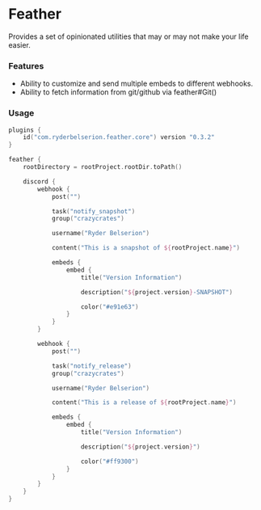 # Feather
Provides a set of opinionated utilities that may or may not make your life easier.

### Features
- Ability to customize and send multiple embeds to different webhooks.
- Ability to fetch information from git/github via feather#Git()

### Usage
```kotlin
plugins {
    id("com.ryderbelserion.feather.core") version "0.3.2"
}

feather {
    rootDirectory = rootProject.rootDir.toPath()

    discord {
        webhook {
            post("")

            task("notify_snapshot")
            group("crazycrates")

            username("Ryder Belserion")

            content("This is a snapshot of ${rootProject.name}")

            embeds {
                embed {
                    title("Version Information")

                    description("${project.version}-SNAPSHOT")

                    color("#e91e63")
                }
            }
        }

        webhook {
            post("")

            task("notify_release")
            group("crazycrates")

            username("Ryder Belserion")

            content("This is a release of ${rootProject.name}")

            embeds {
                embed {
                    title("Version Information")

                    description("${project.version}")

                    color("#ff9300")
                }
            }
        }
    }
}
```
